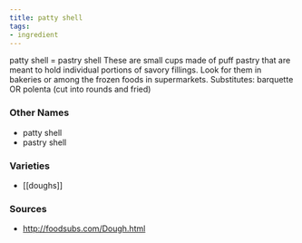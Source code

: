 ```yaml
---
title: patty shell
tags:
- ingredient
---
```

patty shell = pastry shell These are small cups made of puff pastry that are meant to hold individual portions of savory fillings. Look for them in bakeries or among the frozen foods in supermarkets. Substitutes: barquette OR polenta (cut into rounds and fried)

### Other Names

* patty shell
* pastry shell

### Varieties

* [[doughs]]

### Sources
* http://foodsubs.com/Dough.html
